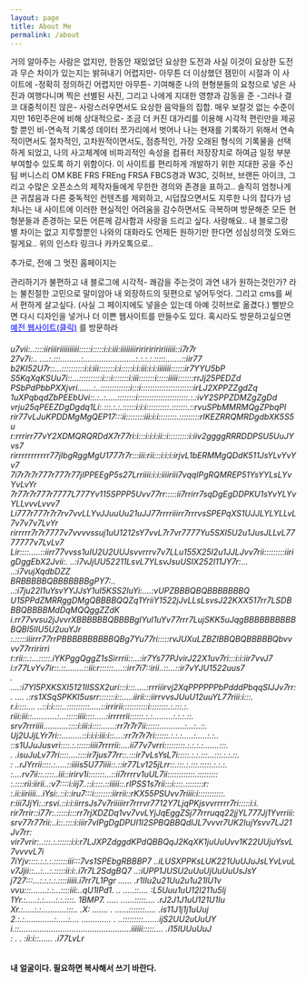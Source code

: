 ```yaml
---
layout: page
title: About Me
permalink: /about
---
```


<style>
  .header-info h6 {
    font-size: 6px; 
    white-space: nowrap;
  }

  
  @media only screen and (max-width: 760px) {
    .header-info h6 {
      font-size: 4px; 
    }

  @media only screen and (max-width: 320px) {
    .header-info h6 {
      font-size: 2px;
    }
  }
</style>
<div class=

</a> 거의 알아주는 사람은 없지만, 한동안 재밌었던 요상한 도전과 사실 이것이 요상한 도전과 무슨 차이가 있는지는 밝혀내기 어렵지만- 아무튼 더 이상했던 잼민이 시절과 이 사이트에 -정확히 정의하긴 어렵지만 아무튼- 기여해준 나의 현형분들의 요청으로 넣은 사진과 여행다니며 찍은 선별된 사진, 그리고 나에게 지대한 영향과 감동을 준 -그러나 결코 대중적이진 않은- 사랑스러우면서도 요상한 음악들의 집합. 매우 보잘것 없는 수준이지만 16민주은에 비해 상대적으로- 조금 더 커진 대가리를 이용해 시각적 편린만을 제공할 뿐인 비-연속적 기록성 데이터 쪼가리에서 벗어나 나는 현재를 기록하기 위해서 연속적이면서도 절차적인, 고차원적이면서도, 점층적인, 가장 오래된 형식의 기록물을 선택하게 되었고, 나의 사고체계에 비파괴적인 속성을 컴퓨터 저장장치로 하여금 일정 부분 부여할수 있도록 하기 위함이다. 이 사이트를 편리하게 개발하기 위한 지대한 공을 주신 팀 버니스리 OM KBE FRS FREng FRSA FBCS경과 W3C, 깃허브, 브랜든 아이크, 그리고 수많은 오픈소스의 제작자들에게 무한한 경의와 존경을 표하고.. 솔직히 엄청나게 큰 귀찮음과 다른 중독적인 컨텐츠를 제외하고, 시덥잖으면서도 지루한 나의 잡다가 넘처나는 내 사이트에 이러한 현실적인 어려움을 감수하면서도 극복하며 방문해준 모든 현형분들과 존경하는 모든 어른께 감사함과 사랑을 드리고 싶다. 사랑해요.. 내 블로그랑 별 차이는 없고 지루할뿐인 나와의 대화라도 언제든 원하기만 한다면 성심성의껏 도와드릴게요.. 위의 인스타 링크나 카카오톡으로..<br></a>



</a>추가로, 전에 그 멋진 홈페이지는</a>

</a>관리하기가 불편하고 내 블로그에 시각적- 쾌감을 주는것이 과연 내가 원하는것인가? 라는 불친절한 고민으로 말미암아 내 외장하드의 뒷편으로 넣어두엇다. 그리고 cms를 써서 편하게 살고싶다. (사실 그 페이지에도 넣을순 있는데 아예 깃허브로 옮겼다.) 삘받으면 다시 디자인을 넣거나 더 이쁜 웹사이트를 만들수도 있다. 혹시라도 방문하고싶으면 </a>
  <a href="https://whoisrealminjueun-old.netlify.app/" style="color: blue; text-decoration: underline;">예전 웹사이트(클릭)</a>
  를 방문하라

  <h6 id="homeLink">                                                                                              
u7vii:..::::iiriiiriiiiiiiiii:::::i:::::i:i:iii:iiiiiiiiririririririiiiii::i7r7r<br>
27v7i:..   ....:.:::.........:.......................:.:.:.:.:::::.......::iir77<br>
b2KI52U7r::...::::::::::i:i:iii:::::::i:i:::::i:i:iii:i:i:iiiiiii::::::ir7YYU5bP<br>
S5KqXqKSUu7i::...::::::::::i:::i:::::::i:iii:::::::i:::::iiiii:::::::rrJj25PEDZd<br>
PSbPdPbbPXXjvri.......:..:::::::::::::i:::i:::::::::::::::::::::::irLJ2XPPZZgdZq<br>
1uXPqbqdZbPEEbUvi::.:..:.....::::::::i::::::::::::::::::::::.:.:ivY2SPPZDMZgZgDd<br>
vrju25qPEEZDgDgdq1Li:.:::.:.:.::::::i:i:i::::::::::.:::::::.::rvuSPbMMRMQgZPbqPI<br>
rir77vLJuKPDDMgMgQEP17:::ii::::::::iii:i:i::::::::.:::::::::rIKEZRRQMRDgdbXK5S5u<br>
r:rrrirr77vY2XDMQRQRDdX7r77ri:i:::i:i:i:ii::i:::::::::i:iiv2ggggRRRDDPSU5UuJYvs7<br>
rirrrrrrrrrrr77jIbgRggMgU1777r7r:::iii:rii:::i:i:i:irjvL1bERMMgQDdK511JsYLvYvYv7<br>
7i7r7r7r777r777r77jIPPEEgP5s27Lrriiii:i:i:iiiiriii7vqqIPgRQMREP51YsYYLsLYvYvLvYr<br>
7r77r7r777r7777L777Yv115SPPP5Uvv77rr:::::ii7rrirr7sqDgEgDDPKU1sYvYLYvYLLvvvLvvv7<br>
Li777r777r7r7rv7vvLLYvJJuuUu21uJJ77rrrriiirr7rrrvsSPEPqXS1UJJLYLYLLvL7v7v7v7LvYr<br>
rirrrrr7r7r7777v7vvvvssuj1uU1212sY7vvL7r7vr7777Yu5SXI5U2u1JusJLLvL7777777v7LvLv7<br>
Lir::::.....::iirr77vvss1uIU2U2UUJsvvrrrv7v7LLu155X25I2u1JJLJvv7rii:::::::::iiri<br>
gDggEbX2Jvii:.     ..:i7vJjUU52211LsvL7YLsvJsuUSIX252I11JY7r:... ..:i7vujXqdbDZZ<br>
BRBBBBBQBBBBBBBgPY7:.. ..:i7ju22I1uYsvYYJJsY1uI5KSS2IuYi:....:vUPZBBBQBQBBBBBBBQ<br>
U1SPPdZMRRggDMgQBBBBQQZq1YriiY1522jJvLLsLsvsJ22KXX517rr7LSDBBBQBBBBMdDqMQQggZZdK<br>
i.rr77vvsu2jJvvrXBBBBBBQBBBBgIYuI1uYv77rrr7LujSKK5uJqgBBBBBBBBBBBQBI5IIU5U2uuYJr<br>
:.:::::iiirrr77rrPBBBBBBBBBBQBg7Yu77ri:::::rvJUXuLZBZIBBQBQBBBBBQbvvvv77rririrri<br>
r:rii::.:...:::::.iYKPggQggZ1sSirrrii::...:ir7Ys77PJvirJ22X1uv7ri:::i:i:iir7vvJ7<br>
i:r77LvYv7ir::.::........::iii:r::::::....::irr7i7::irii..::...::ir7vYJU1522uus7<br>
. ....:i7YI5PXKSXI5121IISSX2uri:::i:::.....:rrriiirvj2XqPPPPPPbPdddPbqqSIJJv7rr:<br>
. ....    .:rs1XSqSPKKI5usrr:::::::i::.....iirii:::iirrvvsJUuU12uuYL77riii:i:::.<br>
r.i::::....   ..::i:i::::..::::::::::.....::irririi:::::::::::i::::::::.:.:::.:.<br>
riii:iii::...........:...:::::iiii::::.....:irrrrrii::::::.:.:.........:.:.:.::.<br>
srv7rrriiii...........::::i:iii:i::::......:rr7r7r7ii::::::...........:...:..::.<br>
Uj2UJjLYr7ri::.........::i:i:i:iii:i::....:rr7r7r7ri::::::.:.:.:.....:.....:.:..<br>
::s1UJuJusvri::::.:.::::::iiii7rrrrii:....ii77v7vrri:::::::::.:.:.:.:.......:::.<br>
. .isuJuLv77ri::::....::::ir7jus77rr::.:::ir7vLsYsL7i:::::.:.:.:::...:::.:.:.::.<br>
: ..rJYrrii::::.:.....::iiiis5U77iiii::.::ir77Lv125jLrr::.:::.:.:::.:::::.:.:.:.<br>
:....rv7ii::.::::..iii::irirv1i:::::::...::ii7rrrrv1uUL7ii::::::::::::.:::::::::<br>
:.::::rii:iirii..:v7::::i:iij7..::i::::.::iiiii::.rIPSS1s7rii:::i::::.::::::::r:<br>
:.ii:iiriiii...iYsi:.::i::iru7:::i::::::::iirrii::rKX55PSUvv7riiii:i:::::::::::.<br>
r:iii7JjYi:.:rsvi.::i:i:iirrsJs7v7riiiiirr7rrrvr7712Y7LjqPKjsvvrrrrr7ri:::::i:i.<br>
rir7rrir::i77r:.:::::i:::rr7rjXDZDq1vv7vvLYjJqEggZSj77rrruqq22jjYL777Jj1Yvrriii:<br>
srv77r77rii:..i::.::::i:iiir7vIPgDgDPUI1I2SPBQBBQdIJL7vvvr7UK2IujYsvv7LJ21Jv7rr:<br>
vir7vrir:..:::.:.::::::i:i:r7LJXPZdggdKPdQBBQqJ2KqXK1juUuUvv1K22UUjuYsvL7vvvvL7i<br>
7iYjv::::.:.:.:.::::::iii:::7vs1SPEbgRBBBP7      ..iLUSXPPKsLUK221UuUJuJsLYvLvuL<br>
v7Jjii::...:...:.:::::ii:i:.i7r7L2SdgBQ7             ..:iUPP1JUSU2uUuUjUuUuUsJsY<br>
j727:::...:.:.:.:.::::iiiii.i7rr7L1Pgr          ......    .r1IIu2u21Uu2u1u21IU1v<br>
vvu:::.......:.:...::::iii:..qU1IPd1.   ..     .....::....   :L5Uuu1uU12I211u5Ij<br>
1Yr.:.....:.:.....:.:.::::.  1BMP7.   .....   ......:::::....  .rJ2J1J1uU121U1Iu<br>
Xr.:.....:.:...........:::.. .X:   ....... . ......:::::::.....  .is11J1j1j1uUuj<br>
2.:.:.............:.....:....     ............. . ..:::::::::.......ijS2UU2uUuUY<br>
i.::.................................................iiiiii:::::.... .i15IUUuUuJ<br>
: .   .                                               :ii:i::......     .i77LvLr<br>
  </h6>

<h4>내 얼굴이다. 필요하면 복사해서 쓰기 바란다.</h4>

